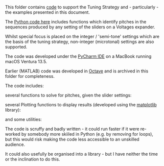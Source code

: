 This folder contains [code](https://github.com/m0xpd/TuningStrategyForVoltages/blob/main/Code/Tuning%20Voltages) to support the Tuning Strategy and - particularly - the examples presented in this document.

The [Python code here](https://github.com/m0xpd/TuningStrategyForVoltages/blob/main/Code/Tuning%20Voltages) includes functions which identify  pitches in the sequences produced by any setting of the
sliders on a Voltages expander.

Whilst special focus is placed on the integer / 'semi-tone' settings which are the basis of the tuning strategy, non-integer 
(microtonal) settings are also supported.

The code was developed under the [PyCharm IDE](https://www.jetbrains.com/pycharm/) on a MacBook running macOS Ventura 13.5.

Earlier (MATLAB) code was developed in [Octave](https://octave.org/) and is archived in this folder for completeness.

The code includes:

several functions to solve for pitches, given the slider settings:

several Plotting functions to display results (developed using the [matplotlib](https://matplotlib.org/) library):

and some utilities:



The code is scruffy and badly written - it could run faster if it were re-worked by somebody more skiiled in Python 
(e.g. by removing for loops), but this would risk making the code less accessible to an unskilled audience. 

It could also usefully be organised into a library - but I have neither the time or the inclination to do this. 
